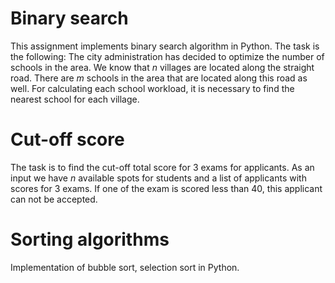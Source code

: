 # Binary search
This assignment implements binary search algorithm in Python. The task is the following:
The city administration has decided to optimize the number of schools in the area. We know that *n* villages are located along the straight road. There are *m* schools in the area that are located along this road as well. For calculating each school workload, it is necessary to find the nearest school for each village.

# Cut-off score
The task is to find the cut-off total score for 3 exams for applicants. As an input we have *n* available spots for students and a list of applicants with scores for 3 exams. If one of the exam is scored less than 40, this applicant can not be accepted.

# Sorting algorithms
Implementation of bubble sort, selection sort in Python.
